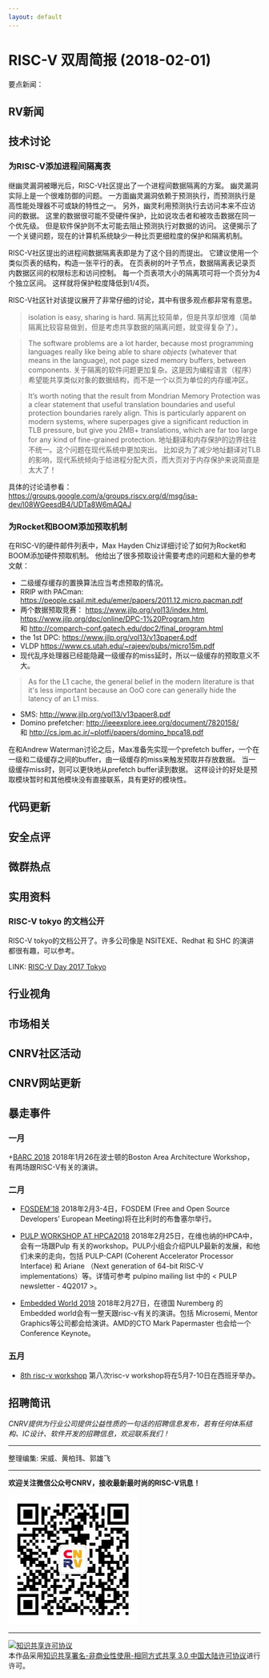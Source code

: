 ```yaml
---
layout: default
---
```


# RISC-V 双周简报 (2018-02-01)

要点新闻：


## RV新闻


## 技术讨论

### 为RISC-V添加进程间隔离表

继幽灵漏洞被曝光后，RISC-V社区提出了一个进程间数据隔离的方案。
幽灵漏洞实际上是一个很难防御的问题。
一方面幽灵漏洞依赖于预测执行，而预测执行是高性能处理器不可或缺的特性之一。
另外，幽灵利用预测执行去访问本来不应访问的数据。
这里的数据很可能不受硬件保护，比如说攻击者和被攻击数据在同一个优先级。
但是软件保护则不太可能去阻止预测执行对数据的访问。
这便揭示了一个关键问题，现在的计算机系统缺少一种比页更细粒度的保护和隔离机制。

RISC-V社区提出的进程间数据隔离表即是为了这个目的而提出。
它建议使用一个类似页表的结构，构造一张平行的表。
在页表树的叶子节点，数据隔离表记录页内数据区间的权限标志和访问控制。
每一个页表项大小的隔离项可将一个页分为4个独立区间。
这样就将保护粒度降低到1/4页。

RISC-V社区针对该提议展开了非常仔细的讨论，其中有很多观点都非常有意思。

> isolation is easy, sharing is hard.
隔离比较简单，但是共享却很难（简单隔离比较容易做到，但是考虑共享数据的隔离问题，就变得复杂了）。

>  The software problems are a lot harder, because most programming languages really like being able to share *objects* (whatever that means in the language), not page sized memory buffers, between components.
关于隔离的软件问题更加复杂。这是因为编程语言（程序）希望能共享类似对象的数据结构，而不是一个以页为单位的内存缓冲区。

> It’s worth noting that the result from Mondrian Memory Protection was a clear statement that useful translation boundaries and useful protection boundaries rarely align.  This is particularly apparent on modern systems, where superpages give a significant reduction in TLB pressure, but give you 2MB+ translations, which are far too large for any kind of fine-grained protection.
地址翻译和内存保护的边界往往不统一。这个问题在现代系统中更加突出。
比如说为了减少地址翻译对TLB的影响，现代系统倾向于给进程分配大页，而大页对于内存保护来说简直是太大了！

具体的讨论请参看：https://groups.google.com/a/groups.riscv.org/d/msg/isa-dev/l08WGeesdB4/UDTa8W6mAQAJ


### 为Rocket和BOOM添加预取机制

在RISC-V的硬件邮件列表中，Max Hayden Chiz详细讨论了如何为Rocket和BOOM添加硬件预取机制。
他给出了很多预取设计需要考虑的问题和大量的参考文献：

+ 二级缓存缓存的置换算法应当考虑预取的情况。
+ RRIP with PACman: https://people.csail.mit.edu/emer/papers/2011.12.micro.pacman.pdf
+ 两个数据预取竞赛： https://www.jilp.org/vol13/index.html, https://www.jilp.org/dpc/online/DPC-1%20Program.htm 和 http://comparch-conf.gatech.edu/dpc2/final_program.html
+ the 1st DPC: https://www.jilp.org/vol13/v13paper4.pdf
+ VLDP https://www.cs.utah.edu/~rajeev/pubs/micro15m.pdf
+ 现代乱序处理器已经能隐藏一级缓存的miss延时，所以一级缓存的预取意义不大。
> As for the L1 cache, the general belief in the modern literature is that it's less important because an OoO core can generally hide the latency of an L1 miss. 
+ SMS: http://www.jilp.org/vol13/v13paper8.pdf
+ Domino prefetcher: http://ieeexplore.ieee.org/document/7820158/ 和 http://cs.ipm.ac.ir/~plotfi/papers/domino_hpca18.pdf

在和Andrew Waterman讨论之后，Max准备先实现一个prefetch buffer，一个在一级和二级缓存之间的buffer，由一级缓存的miss来触发预取并存放数据。
当一级缓存miss时，则可以更快地从prefetch buffer读到数据。
这样设计的好处是预取模块暂时和其他模块没有直接联系，具有更好的模块性。

## 代码更新

## 安全点评

## 微群热点

## 实用资料

### RISC-V tokyo 的文档公开

RISC-V tokyo的文档公开了。许多公司像是 NSITEXE、Redhat 和 SHC 的演讲都很有趣，可以参考。

LINK: [RISC-V Day 2017 Tokyo](https://riscv.tokyo/2017/presentation-downloads/)

## 行业视角

## 市场相关


## CNRV社区活动

## CNRV网站更新


## 暴走事件

### 一月
+[BARC 2018](https://bostonarch.github.io/2018/) 2018年1月26在波士顿的Boston Area Architecture Workshop，有两场跟RISC-V有关的演讲。

### 二月

+ [FOSDEM'18](https://fosdem.org/2018/) 2018年2月3-4日，FOSDEM (Free and Open Source Developers’ European Meeting)将在比利时的布鲁塞尔举行。

+ [PULP WORKSHOP AT HPCA2018](http://pulp-platform.org/hpca2018) 2018年2月25日，在维也纳的HPCA中，会有一场跟Pulp 有关的workshop。PULP小组会介绍PULP最新的发展，和他们未来的走向，包括  PULP-CAPI (Coherent Accelerator Processor Interface) 和 Ariane （Next generation of 64-bit RISC-V implementations）等。详情可参考 pulpino mailing list 中的 < PULP newsletter - 4Q2017 >。

+ [Embedded World 2018](http://www.embedded-world.eu/program.html) 2018年2月27日，在德国 Nuremberg 的 Embedded world会有一整天跟risc-v有关的演讲。包括 Microsemi, Mentor Graphics等公司都会给演讲。AMD的CTO Mark Papermaster 也会给一个 Conference Keynote。

### 五月
+ [8th risc-v workshop](https://riscv.org/workshops/) 第八次risc-v workshop将在5月7-10日在西班牙举办。

## 招聘简讯

_CNRV提供为行业公司提供公益性质的一句话的招聘信息发布，若有任何体系结构、IC设计、软件开发的招聘信息，欢迎联系我们！_

----

整理编集: 宋威、黄柏玮、郭雄飞


----

**欢迎关注微信公众号CNRV，接收最新最时尚的RISC-V讯息！**

![CNRV微信公众号](/assets/images/cnrv_qr.png)

----

<a rel="license" href="http://creativecommons.org/licenses/by-nc-sa/3.0/cn/"><img alt="知识共享许可协议" style="border-width:0" src="https://i.creativecommons.org/l/by-nc-sa/3.0/cn/80x15.png" /></a><br />本作品采用<a rel="license" href="http://creativecommons.org/licenses/by-nc-sa/3.0/cn/">知识共享署名-非商业性使用-相同方式共享 3.0 中国大陆许可协议</a>进行许可。

